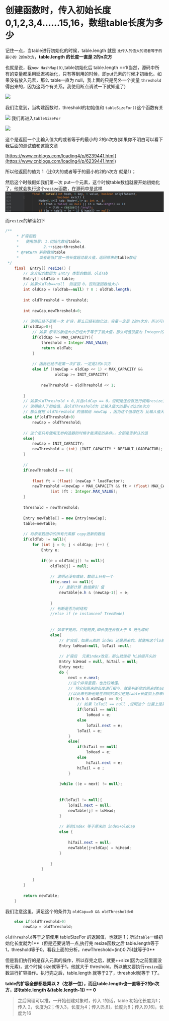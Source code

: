 # 创建函数时，传入初始长度0,1,2,3,4……15,16，数组table长度为多少


记住一点，当table进行初始化的时候，table.length 就是  `比传入的值大的或者等于的最小的 2的n次方`，**table.length 的长度一直是 2的n次方**

也就是说，我`new HashMap(0)`,table初始化后 table.length ==1(当然，源码中所有的变量都采用延迟初始化，只有等到用的时候，即put元素的时候才初始化。如果没有放入元素，那么 table一直为 null，我上面的只是另外一个变量 `threshold`得出来的，因为这两个有关系。我使用断点调试一下就知道了)

![](http://pop6dm5xh.bkt.clouddn.com/Fj_AU1fXBX_fzB_JjnsYOSCPrd7c)


我们注意到，当构建函数时，threshold的初始值和 `tableSizeFor()`这个函数有关

![](http://pop6dm5xh.bkt.clouddn.com/FjjUehP1GKw8xEW4GnBCVK56cLQP)
我们再进入`tableSizeFor`

![](http://pop6dm5xh.bkt.clouddn.com/FmeOpdxzV_dbiyZLzccXR7NWOObf)

这个是返回一个比输入值大的或者等于的最小的 2的n次方(如果你不明白可以看下我后面的测试值和这篇文章

[https://www.cnblogs.com/loading4/p/6239441.html](https://www.cnblogs.com/loading4/p/6239441.html)

所以他返回的值为 1（比0大的或者等于的最小的2的n次方 就是1）；

然后这个时候假如我们第一次 put一个元素，这个时候table数组就要开始初始化了，他就会执行这个`resize`函数，在源码中是这样![](img/Xnip2019-03-16_22-32-16.jpg)

而`resize`的解读如下

```java
/**
     * 扩容函数
     *   使用情景: 1.初始化数组table，
     *           2.++size>threshold. 
     * @return 新的数组table
     *         或者是当扩容一倍长度超过最大值，返回原来的table数组
 */
    final  Entry[] resize() {
        // 定义旧的数组为 Entry 类型的数组，oldTab
        Entry[] oldTab = table;
        // 如果oldTab==null  则返回 0，否则返回数组大小
        int oldCap = (oldTab==null) ? 0 : oldTab.length;

        int oldThreshold = threshold;

        int newCap,newThreshold=0;

        // 说明已经不是第一次 扩容，那么已经初始化过，容量一定是 2的n次方，所以可以直接位运算
        if(oldCap>0){
            // 如果 原来的数组大小已经大于等于了最大值，那么阈值设置为 Integer的最大值,即不会再进行扩容
            if(oldCap >= MAX_CAPACITY){
                threshold = Integer.MAX_VALUE;
                return oldTab;
            }

            // 因此已经不是第一次扩容，一定是2的n次方
            else if ((newCap = oldCap << 1) < MAX_CAPACITY &&
                      oldCap >= INIT_CAPACITY)

                newThreshold = oldThreshold << 1;

        }
        // 如果oldThreshold > 0,并且oldCap == 0，说明是还没有进行调用resize方法。
        // 说明输入了初始值，且oldThreshold为 比输入值大的最小的2的n次方
        // 那么就把 oldThreshold 的值赋给 newCap ，因为这个值现在为 比输入值大的最小的2的n次方
        else if(oldThreshold>0)
            newCap = oldThreshold;

        // 这个是只有使用无参构造器的时候才能满足的条件。，全部是否默认的值
        else{
            newCap = INIT_CAPACITY;
            newThreshold = (int) (INIT_CAPACITY * DEFAULT_LOADFACTOR);
        }

        //
        if(newThreshold == 0){

            float ft = (float) (newCap * loadFactor);
            newThreshold =(newCap < MAX_CAPACITY && ft < (float) MAX_CAPACITY ?
                    (int )ft : Integer.MAX_VALUE);
        }

        threshold = newThreshold;

        Entry newTable[] = new Entry[newCap];
        table=newTable;

        // 将原来数组中的所有元素都 copy进新的数组
        if(oldTab != null){
            for (int j = 0; j < oldCap; j++) {
                Entry e;

                if((e = oldTab[j]) != null){
                    oldTab[j] = null;

                    // 说明还没有成链，数组上只有一个
                    if(e.next == null){
                        // 重新计算 数组索引 值
                        newTable[e.h & (newCap-1)] = e;

                    }
                    // 判断是否为树结构
                    //else if (e instanceof TreeNode)


                    // 如果不是树，只是链表,即长度还没有大于 8 进化成树
                    else{
                        // 扩容后，如果元素的 index 还是原来的。就使用这个lo前缀的
                        Entry loHead=null, loTail =null;

                        // 扩容后  元素index改变，那么就使用 hi前缀开头的
                        Entry hiHead = null, hiTail = null;
                        Entry next;
                        do {
                            next = e.next;
                            //这个非常重要，也比较难懂，
                            // 将它和原来的长度进行相与，就是判断他的原来的hash的上一个	bit 位是否为 1。
                            //以此来判断他是在相同的索引还是table长度加上原来的索引
                            if((e.h & oldCap) == 0){
                                // 如果 loTail == null ,说明这个 位置上是第一次添加，没有哈希冲突
                                if(loTail == null)
                                    loHead = e;
                                else
                                    loTail.next = e;
                                loTail = e;
                            }
                            else{
                                if(hiTail == null)
                                    loHead = e;
                                else
                                    hiTail.next = e;
                                hiTail = e ;
                            }

                        }while ((e = next) != null);


                        if(loTail != null){
                            loTail.next = null;
                            newTable[j] = loHead;
                        }

                        // 新的index 等于原来的 index+oldCap
                        else {

                            hiTail.next = null;
                            newTable[j+oldCap] = hiHead;
                        }

                    }
                }

            }
        }

        return newTable;
    }

```

我们注意这里，满足这个的条件为  `oldCap==0 && oldThreshold>0`

```java
    else if(oldThreshold>0)
        newCap = oldThreshold;
```

`oldThreshold`等于之前使用 tableSizeFor 的返回值，也就是 1；所以`table`一经初始化长度就为1**（但是还要说明一点,执行完 resize函数之后 table.length等于1，threshold等于0。看我上面的分析，newThreshold=(int)0.75)就等于0**

但是我们执行的是存入元素的操作，所以存完之后，就要++size(因为之前里面没有元素)，这个时候 size就等于1，他就大于 threshold。所以他又要执行`resize`函数进行扩容操作。执行完之后，table.length 就等于2了，threshold就等于 1了。

**table的扩容全部都是乘以 2（左移一位），而且table.length也一直等于2的n次方，即(table.length &(table.length-1)) == 0**

> 之后同理可以推，一开始创建对象时，传入 1的话，table 初始化长度为1；传入 2，长度为2；传入3，长度为4；传入[5,8]，长度为8；传入[9,16]，长度为16

